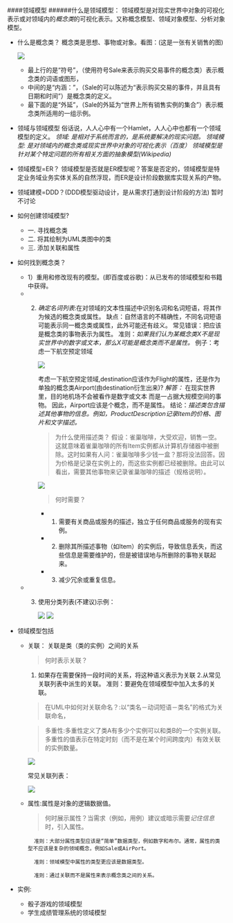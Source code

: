 ####领域模型
######什么是领域模型：
 领域模型是对现实世界中对象的可视化表示或对领域内的*概念类*的可视化表示。又称概念模型、领域对象模型、分析对象模型。
 * 什么是概念类？
   概念类是思想、事物或对象。看图：(这是一张有关销售的图)
   
   ![](http://www.uml.org.cn/mxdx/images/r_01.jpg)
   
   * 最上行的是“符号”，（使用符号Sale来表示购买交易事件的概念类）表示概念类的词语或图形，
   * 中间的是“内涵：”，（Sale的可以陈述为“表示购买交易的事件，并且具有日期和时间”）是概念类的定义。
   * 最下面的是“外延”，（Sale的外延为“世界上所有销售实例的集合”）表示概念类所适用的一组示例。
 *  领域与领域模型
   俗话说，人人心中有一个Hamlet，人人心中也都有一个领域模型的定义。
   *领域: 是相对于系统而言的，是系统要解决的现实问题。 领域模型: 是对领域内的概念类或现实世界中对象的可视化表示（百度） 领域模型是针对某个特定问题的所有相关方面的抽象模型(Wikipedia)*
 *  领域模型=ER？
   领域模型是否就是ER模型呢？答案是否定的，领域模型是特定业务域业务实体关系的自然浮现，而ER是设计阶段数据库实现关系的产物。
 * 领域建模=DDD？(DDD模型驱动设计，是从需求打通到设计阶段的方法)
   暂时不讨论
 * 如何创建领域模型?
   * 一. 寻找概念类
   * 二. 将其绘制为UML类图中的类 
   * 三. 添加关联和属性   
 * 如何找到概念类？
   * 1）重用和修改现有的模型。(即百度或谷歌)：从已发布的领域模型和书籍中获得。
   * 2) *确定名词列表*:在对领域的文本性描述中识别名词和名词短语，将其作为候选的概念类或属性。
        缺点：自然语言的不精确性，不同名词短语可能表示同一概念类或属性，此外可能还有歧义。
        常见错误：把应该是概念类的事物表示为属性。
        准则：*如果我们认为某概念类X不是现实世界中的数字或文本，那么X可能是概念类而不是属性。*
        例子：考虑一下航空预定领域
        
        ![](http://www.uml.org.cn/mxdx/images/r_03.jpg)
        
        考虑一下航空预定领域,destination应该作为Flight的属性，还是作为单独的概念类Airport(由destination衍生出来)?
        *解答：* 在现实世界里，目的地机场不会被看作是数字或文本  而是一占据大规模空间的事物。
                因此，Airport应该是个概念，而不是属性。
        结论：*描述类包含描述其他事物的信息。例如，ProductDescription记录Item的价格、图片和文字描述。*        
   
        
        > 为什么使用描述类？
        假设：雀巢咖啡，大受欢迎，销售一空。这就意味着雀巢咖啡的所有Item实例都从计算机存储器中被删除。这时如果有人问：雀巢咖啡多少钱一盒？那将没法回答。因为价格是记录在实例上的，而这些实例都已经被删除。由此可以看出，需要其他事物来记录雀巢咖啡的描述（规格说明）。
        
        ![](http://www.uml.org.cn/mxdx/images/r_04.jpg)
   
        > 何时需要？
        * 1. 需要有关商品或服务的描述，独立于任何商品或服务的现有实例。
        
        * 2. 删除其所描述事物（如Item）的实例后，导致信息丢失，而这些信息是需要维护的，但是被错误地与所删除的事物关联起来。
        
        * 3. 减少冗余或重复信息。
   * 3) 使用分类列表(不建议)示例：
   
        ![](http://www.uml.org.cn/mxdx/images/r_02-1.JPG)
        ![](http://www.uml.org.cn/mxdx/images/r_02-2.jpg)
        
 * 领域模型包括  
   * 关联： 关联是类（类的实例）之间的关系
        > 何时表示关联？
        1. 如果存在需要保持一段时间的关系，将这种语义表示为关联
        2.从常见关联列表中派生的关联。
        准则：要避免在领域模型中加入太多的关联。
        
        > 在UML中如何对关联命名？:以“类名－动词短语－类名”的格式为关联命名，
        
        > 多重性:多重性定义了类A有多少个实例可以和类B的一个实例关联。
                多重性的值表示在特定时刻（而不是在某个时间跨度内）有效关联的实例数量。
           
        ![](http://www.uml.org.cn/mxdx/images/r_06.jpg)
          
        常见关联列表：
        
        ![](http://www.uml.org.cn/mxdx/images/r_08.jpg)
        
        
   * 属性:属性是对象的逻辑数据值。
        > 何时展示属性？当需求（例如，用例）建议或暗示需要*记住信息*时，引入属性。
        
        ``` 
          准则：大部分属性类型应该是“简单”数据类型，例如数字和布尔。通常，属性的类型不应该是复杂的领域概念，例如Sale或AirPort。
          
          准则：领域模型中属性的类型更应该是数据类型。
          
          准则：通过关联而不是属性来表示概念类之间的关系。
        ```
 * 实例:
   * 骰子游戏的领域模型
   * 学生成绩管理系统的领域模型